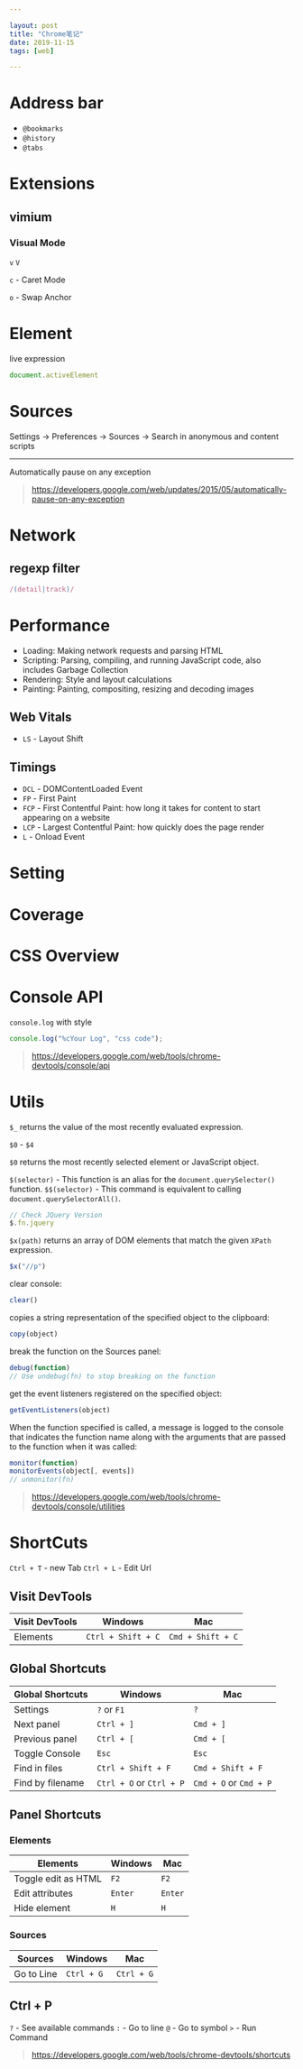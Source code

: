 ```yaml
---

layout: post
title: "Chrome笔记"
date: 2019-11-15
tags: [web]

---
```


# Address bar

- `@bookmarks`
- `@history`
- `@tabs`

# Extensions

## vimium

### Visual Mode

`v` `V`

`c` - Caret Mode

`o` - Swap Anchor



# Element

live expression

```js
document.activeElement
```

# Sources

Settings -> Preferences -> Sources -> Search in anonymous and content scripts

---

Automatically pause on any exception

> <https://developers.google.com/web/updates/2015/05/automatically-pause-on-any-exception>

# Network

## regexp filter

```js
/(detail|track)/
```

# Performance

- Loading: Making network requests and parsing HTML
- Scripting: Parsing, compiling, and running JavaScript code, also includes Garbage Collection
- Rendering: Style and layout calculations
- Painting: Painting, compositing, resizing and decoding images

## Web Vitals

- `LS` - Layout Shift

## Timings

- `DCL` - DOMContentLoaded Event
- `FP` - First Paint
- `FCP` - First Contentful Paint: how long it takes for content to start appearing on a website
- `LCP` - Largest Contentful Paint: how quickly does the page render
- `L` - Onload Event

# Setting

# Coverage

# CSS Overview

# Console API
`console.log` with style

```js
console.log("%cYour Log", "css code");
```

> <https://developers.google.com/web/tools/chrome-devtools/console/api>

# Utils

`$_` returns the value of the most recently evaluated expression.

`$0` - `$4`

`$0` returns the most recently selected element or JavaScript object.

`$(selector)` - This function is an alias for the `document.querySelector()` function.
`$$(selector)` - This command is equivalent to calling `document.querySelectorAll()`.

```js
// Check JQuery Version
$.fn.jquery
```

`$x(path)` returns an array of DOM elements that match the given `XPath` expression.

```js
$x("//p")
```

clear console:
```js
clear()
```

copies a string representation of the specified object to the clipboard:
```js
copy(object)
```

break the function on the Sources panel:
```js
debug(function)
// Use undebug(fn) to stop breaking on the function
```

get the event listeners registered on the specified object:
```js
getEventListeners(object)
```

When the function specified is called, a message is logged to the console that indicates the function name along with the arguments that are passed to the function when it was called:
```js
monitor(function)
monitorEvents(object[, events])
// unmonitor(fn)
```

> <https://developers.google.com/web/tools/chrome-devtools/console/utilities>

# ShortCuts

`Ctrl + T` - new Tab
`Ctrl + L` - Edit Url

## Visit DevTools

| Visit DevTools | Windows | Mac |
| --- | --- | --- |
| Elements | `Ctrl + Shift + C` | `Cmd + Shift + C` |

## Global Shortcuts

| Global Shortcuts | Windows | Mac |
| --- | --- | --- |
| Settings | `?` or `F1` | `?` |
| Next panel | `Ctrl + ]` | `Cmd + ]` | 
| Previous panel | `Ctrl + [` | `Cmd + [` | 
| Toggle Console | `Esc` | `Esc` |
| Find in files | `Ctrl + Shift + F` | `Cmd + Shift + F` |
| Find by filename | `Ctrl + O` or `Ctrl + P` | `Cmd + O` or `Cmd + P` |

## Panel Shortcuts
### Elements

| Elements | Windows | Mac |
| --- | --- | --- |
| Toggle edit as HTML | `F2` | `F2` |
| Edit attributes | `Enter` | `Enter` |
| Hide element | `H` | `H` |

### Sources

| Sources | Windows | Mac |
| --- | --- | --- |
| Go to Line | `Ctrl + G` | `Ctrl + G` |

## Ctrl + P

`?` - See available commands
`:` - Go to line
`@` - Go to symbol
`>` - Run Command

> <https://developers.google.com/web/tools/chrome-devtools/shortcuts>